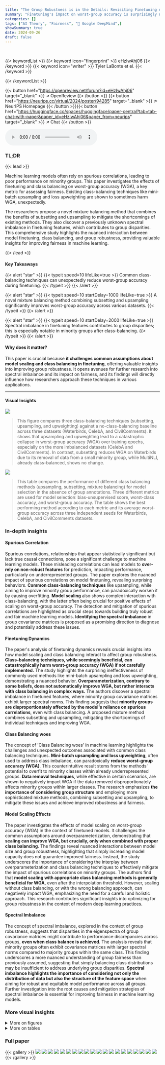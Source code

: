 ```yaml
---
title: "The Group Robustness is in the Details: Revisiting Finetuning under Spurious Correlations"
summary: "Finetuning's impact on worst-group accuracy is surprisingly nuanced, with common class-balancing methods sometimes hurting performance; a novel mixture method consistently outperforms others."
categories: []
tags: ["AI Theory", "Fairness", "🏢 Google DeepMind",]
showSummary: true
date: 2024-09-26
draft: false
---
```


<br>

{{< keywordList >}}
{{< keyword icon="fingerprint" >}} eHzIwAhj06 {{< /keyword >}}
{{< keyword icon="writer" >}} Tyler LaBonte et el. {{< /keyword >}}
 
{{< /keywordList >}}

{{< button href="https://openreview.net/forum?id=eHzIwAhj06" target="_blank" >}}
↗ OpenReview
{{< /button >}}
{{< button href="https://neurips.cc/virtual/2024/poster/94285" target="_blank" >}}
↗ NeurIPS Homepage
{{< /button >}}{{< button href="https://huggingface.co/spaces/huggingface/paper-central?tab=tab-chat-with-paper&paper_id=eHzIwAhj06&paper_from=neurips" target="_blank" >}}
↗ Chat
{{< /button >}}



<audio controls>
    <source src="https://ai-paper-reviewer.com/eHzIwAhj06/podcast.wav" type="audio/wav">
    Your browser does not support the audio element.
</audio>


### TL;DR


{{< lead >}}

Machine learning models often rely on spurious correlations, leading to poor performance on minority groups.  This paper investigates the effects of finetuning and class balancing on worst-group accuracy (WGA), a key metric for assessing fairness.  Existing class-balancing techniques like mini-batch upsampling and loss upweighting are shown to sometimes harm WGA, unexpectedly. 

The researchers propose a novel mixture balancing method that combines the benefits of subsetting and upsampling to mitigate the shortcomings of existing methods. They also discover a previously unknown spectral imbalance in finetuning features, which contributes to group disparities. This comprehensive study highlights the nuanced interaction between model finetuning, class balancing, and group robustness, providing valuable insights for improving fairness in machine learning.

{{< /lead >}}


#### Key Takeaways

{{< alert "star" >}}
{{< typeit speed=10 lifeLike=true >}} Common class-balancing techniques can unexpectedly reduce worst-group accuracy during finetuning. {{< /typeit >}}
{{< /alert >}}

{{< alert "star" >}}
{{< typeit speed=10 startDelay=1000 lifeLike=true >}} A novel mixture balancing method combining subsetting and upsampling significantly improves worst-group accuracy across various datasets. {{< /typeit >}}
{{< /alert >}}

{{< alert "star" >}}
{{< typeit speed=10 startDelay=2000 lifeLike=true >}} Spectral imbalance in finetuning features contributes to group disparities; this is especially notable in minority groups after class-balancing. {{< /typeit >}}
{{< /alert >}}

#### Why does it matter?
This paper is crucial because **it challenges common assumptions about model scaling and class balancing in finetuning**, offering valuable insights into improving group robustness.  It opens avenues for further research into spectral imbalance and its impact on fairness, and its findings will directly influence how researchers approach these techniques in various applications.

------
#### Visual Insights



![](https://ai-paper-reviewer.com/eHzIwAhj06/figures_4_1.jpg)

> This figure compares three class-balancing techniques (subsetting, upsampling, and upweighting) against a no-class-balancing baseline across three datasets (Waterbirds, CelebA, and CivilComments). It shows that upsampling and upweighting lead to a catastrophic collapse in worst-group accuracy (WGA) over training epochs, especially on the more imbalanced datasets (CelebA and CivilComments). In contrast, subsetting reduces WGA on Waterbirds due to its removal of data from a small minority group, while MultiNLI, already class-balanced, shows no change.





![](https://ai-paper-reviewer.com/eHzIwAhj06/tables_6_1.jpg)

> This table compares the performance of different class balancing methods (upsampling, subsetting, mixture balancing) for model selection in the absence of group annotations.  Three different metrics are used for model selection: bias-unsupervised score, worst-class accuracy, and worst-group accuracy. The table shows the best performing method according to each metric and its average worst-group accuracy across three independent seeds for Waterbirds, CelebA, and CivilComments datasets.





### In-depth insights


#### Spurious Correlation
Spurious correlations, relationships that appear statistically significant but lack true causal connections, pose a significant challenge to machine learning models.  These misleading correlations can lead models to **over-rely on non-robust features** for prediction, impacting performance, particularly on underrepresented groups.  The paper explores the nuanced impact of spurious correlations on model finetuning, revealing surprising behaviors.  **Common class-balancing techniques** like upsampling, while aiming to improve minority group performance, can paradoxically worsen it by causing overfitting.  **Model scaling** also shows complex interaction with class-balancing, with the latter often being crucial for positive effects of scaling on worst-group accuracy. The detection and mitigation of spurious correlations are highlighted as crucial steps towards building truly robust and fair machine learning models. **Identifying the spectral imbalance** in group covariance matrices is proposed as a promising direction to diagnose and potentially address these issues.

#### Finetuning Dynamics
The paper's analysis of finetuning dynamics reveals crucial insights into how model scaling and class balancing interact to affect group robustness.  **Class-balancing techniques, while seemingly beneficial, can catastrophically harm worst-group accuracy (WGA) if not carefully implemented.** The study highlights the surprising ineffectiveness of commonly used methods like mini-batch upsampling and loss upweighting, demonstrating a nuanced behavior. **Overparameterization, contrary to some beliefs, does not automatically improve WGA, but rather interacts with class balancing in complex ways.**  The authors discover a spectral imbalance in finetuned features, where minority group covariance matrices exhibit larger spectral norms. This finding suggests that **minority groups are disproportionately affected by the model's reliance on spurious correlations**, even with class balancing. A proposed mixture method combines subsetting and upsampling, mitigating the shortcomings of individual techniques and improving WGA.

#### Class Balancing woes
The concept of 'Class Balancing woes' in machine learning highlights the challenges and unexpected outcomes associated with common class balancing techniques.  **Mini-batch upsampling and loss upweighting**, often used to address class imbalance, can paradoxically **reduce worst-group accuracy (WGA)**.  This counterintuitive result stems from the methods' potential to overfit to minority classes within already underrepresented groups.  **Data removal techniques**, while effective in certain scenarios, are shown to negatively impact WGA if the data removed disproportionately affects minority groups within larger classes.  The research emphasizes **the importance of considering group structure** and employing more sophisticated mixture methods, combining subsetting and upsampling, to mitigate these issues and achieve improved robustness and fairness.

#### Model Scaling Effects
The paper investigates the effects of model scaling on worst-group accuracy (WGA) in the context of finetuned models.  It challenges the common assumptions around overparameterization, demonstrating that **scaling can improve WGA, but crucially, only when combined with proper class balancing**.  The findings reveal nuanced interactions between model size and group robustness, highlighting that simply increasing model capacity does not guarantee improved fairness. Instead, the study underscores the importance of considering the interplay between overparameterization and class balancing techniques to effectively mitigate the impact of spurious correlations on minority groups. The authors find that **model scaling with appropriate class balancing methods is generally beneficial for WGA**, even after the interpolation threshold.  However, scaling without class balancing, or with the wrong balancing approach, can negatively impact WGA, emphasizing the need for a careful and holistic approach.  This research contributes significant insights into optimizing for group robustness in the context of modern deep learning practices.

#### Spectral Imbalance
The concept of spectral imbalance, explored in the context of group robustness, suggests that disparities in the eigenspectra of group covariance matrices might contribute to performance discrepancies across groups, **even when class balance is achieved**.  The analysis reveals that minority groups often exhibit covariance matrices with larger spectral norms compared to majority groups within the same class. This finding underscores a more nuanced understanding of group fairness than previously assumed, suggesting that simply balancing class distributions may be insufficient to address underlying group disparities.  **Spectral imbalance highlights the importance of considering not only the distribution of data but also the structure of the feature space** when aiming for robust and equitable model performance across all groups.  Further investigation into the root causes and mitigation strategies of spectral imbalance is essential for improving fairness in machine learning models.


### More visual insights

<details>
<summary>More on figures
</summary>


![](https://ai-paper-reviewer.com/eHzIwAhj06/figures_5_1.jpg)

> The figure displays the worst-group accuracy (WGA) over training epochs for three class-balancing techniques (subsetting, upsampling, upweighting) and a no-class-balancing baseline on three datasets (Waterbirds, CelebA, CivilComments). Upsampling and upweighting show a catastrophic collapse in WGA, especially on the more imbalanced datasets. Subsetting improves WGA on Waterbirds but not CelebA or CivilComments.


![](https://ai-paper-reviewer.com/eHzIwAhj06/figures_7_1.jpg)

> This figure shows the impact of model scaling on the worst-group accuracy (WGA) when finetuning pretrained models with different class-balancing techniques. It demonstrates that scaling improves WGA with appropriate class balancing but can be harmful with inappropriate techniques or imbalanced data.  The results are shown for four different datasets.


![](https://ai-paper-reviewer.com/eHzIwAhj06/figures_7_2.jpg)

> This figure shows the impact of model scaling on worst-group accuracy (WGA) when finetuning pretrained models with different class-balancing techniques.  Across four datasets, it demonstrates that scaling improves WGA only when combined with the appropriate class-balancing method.  Scaling without proper balancing, or on imbalanced datasets, can negatively affect WGA.  The MultiNLI dataset, being pre-balanced, shows a different trend.


![](https://ai-paper-reviewer.com/eHzIwAhj06/figures_8_1.jpg)

> This figure visualizes the top 10 eigenvalues of group covariance matrices for four datasets (Waterbirds, CelebA, CivilComments, MultiNLI) after finetuning with the best class balancing method.  It highlights that the largest eigenvalue for each dataset belongs to a minority group, and that minority groups generally have larger eigenvalues than majority groups within the same class. This suggests a spectral imbalance that may contribute to group disparities in model performance.


![](https://ai-paper-reviewer.com/eHzIwAhj06/figures_9_1.jpg)

> This figure shows that even when classes are balanced, there is still a spectral imbalance between minority and majority groups within each class. The intra-class spectral norm ratio (p(y)) is calculated as the ratio of the top eigenvalue of the minority group's covariance matrix to that of the majority group's covariance matrix, within each class. The results show that p(y) is greater than or equal to 1 for almost all classes across all datasets, indicating that minority groups tend to have larger spectral norms than majority groups within the same class.


![](https://ai-paper-reviewer.com/eHzIwAhj06/figures_17_1.jpg)

> This figure shows ablation studies on the mixture balancing method. The first study varies the class-imbalance ratio, showing the impact of using a balanced subset (subsetting) vs. not using a subset (upsampling). The second study compares the full mixture balancing method to a version without the initial subsetting step. The results demonstrate that the mixture method outperforms other techniques, particularly on class-imbalanced datasets.


![](https://ai-paper-reviewer.com/eHzIwAhj06/figures_17_2.jpg)

> The figure shows the test worst-group accuracy (WGA) over training epochs for three different class-balancing techniques: subsetting, upsampling, and upweighting, compared to the no class-balancing baseline.  The results are shown for three datasets: Waterbirds, CelebA, and CivilComments.  Upsampling and upweighting show a catastrophic collapse in WGA on CelebA and CivilComments, while subsetting reduces WGA on Waterbirds due to the dataset's specific group structure.  MultiNLI, being already class-balanced, is not included.


![](https://ai-paper-reviewer.com/eHzIwAhj06/figures_18_1.jpg)

> The figure shows the test worst-group accuracy (WGA) over training epochs for three different class-balancing techniques: subsetting, upsampling, and upweighting, compared to the baseline without class balancing.  The results are shown for three datasets: Waterbirds, CelebA, and CivilComments.  The figure demonstrates that upsampling and upweighting can lead to a significant decrease in WGA as training progresses, a phenomenon called 'catastrophic collapse'. Subsetting has varied effects depending on the dataset's group structure. MultiNLI is excluded because it's already class-balanced.


![](https://ai-paper-reviewer.com/eHzIwAhj06/figures_19_1.jpg)

> This figure shows the effect of model scaling on worst-group accuracy (WGA) for four datasets (Waterbirds, CelebA, CivilComments, MultiNLI) using different class-balancing techniques.  It demonstrates that scaling pretrained models improves WGA but only when combined with appropriate class balancing.  Scaling without proper class balancing or on already imbalanced datasets can negatively impact WGA.  The interpolation threshold is also shown, indicating when models reach 100% training accuracy.


![](https://ai-paper-reviewer.com/eHzIwAhj06/figures_19_2.jpg)

> This figure shows the impact of model scaling on worst-group accuracy (WGA) for four different datasets (Waterbirds, CelebA, CivilComments, and MultiNLI) with different class-balancing techniques.  It demonstrates that scaling pretrained models improves WGA but only when combined with appropriate class balancing.  Scaling with inappropriate techniques or imbalanced data can harm robustness.  MultiNLI is unique because it's already class-balanced.


![](https://ai-paper-reviewer.com/eHzIwAhj06/figures_20_1.jpg)

> This figure displays the results of an experiment on the impact of model scaling on worst-group accuracy (WGA) when finetuning pretrained models. The experiments were performed on four datasets with varying class-balancing techniques. The results show that model scaling improves WGA only when used with appropriate class balancing, and that scaling on imbalanced datasets can even be harmful to WGA.


![](https://ai-paper-reviewer.com/eHzIwAhj06/figures_21_1.jpg)

> The figure visualizes the top 10 eigenvalues of group covariance matrices for four datasets (Waterbirds, CelebA, CivilComments, MultiNLI) after finetuning with the best class-balancing method.  It highlights that the largest eigenvalue often belongs to a minority group, and minority groups generally have larger eigenvalues than majority groups within the same class, suggesting a spectral imbalance that might contribute to group disparities.


![](https://ai-paper-reviewer.com/eHzIwAhj06/figures_21_2.jpg)

> This figure visualizes the top 10 eigenvalues of group covariance matrices for four datasets (Waterbirds, CelebA, CivilComments, MultiNLI) after fine-tuning with the best class balancing methods.  It highlights that minority groups tend to have larger eigenvalues than majority groups within the same class, suggesting a spectral imbalance that could contribute to group disparities.  Note that the largest eigenvalue isn't always from the worst-performing group.


![](https://ai-paper-reviewer.com/eHzIwAhj06/figures_21_3.jpg)

> This figure visualizes the top 10 eigenvalues of group covariance matrices for four datasets (Waterbirds, CelebA, CivilComments, MultiNLI) after finetuning with the best class-balancing method.  It shows that minority groups tend to have larger top eigenvalues than majority groups within the same class, indicating a potential spectral imbalance that might contribute to group disparities in model performance.


![](https://ai-paper-reviewer.com/eHzIwAhj06/figures_22_1.jpg)

> This figure visualizes the top 10 eigenvalues of group covariance matrices for four datasets (Waterbirds, CelebA, CivilComments, MultiNLI) after finetuning with different class-balancing methods.  It shows that minority groups tend to have larger top eigenvalues compared to majority groups within the same class, even after class balancing, suggesting a potential source of group disparities.


![](https://ai-paper-reviewer.com/eHzIwAhj06/figures_22_2.jpg)

> The figure displays the test worst-group accuracy (WGA) over training epochs for three class-balancing techniques (subsetting, upsampling, upweighting) and a no class-balancing baseline on three datasets (Waterbirds, CelebA, CivilComments). Upsampling and upweighting show a catastrophic collapse in WGA on CelebA and CivilComments, whereas subsetting reduces WGA on Waterbirds due to its removal of data from a minority group in the majority class.  MultiNLI is excluded as it's already class balanced.


![](https://ai-paper-reviewer.com/eHzIwAhj06/figures_23_1.jpg)

> This figure shows the intra-class spectral norm ratio (p(y)) for each class in four different datasets.  The p(y) metric is the ratio of the largest eigenvalue of the minority group's covariance matrix to that of the majority group's covariance matrix, within each class. The results demonstrate that, even when classes are balanced, a spectral imbalance exists, where minority groups consistently exhibit larger spectral norms than majority groups within the same class. This suggests a potential link between spectral imbalance and group disparities.


</details>




<details>
<summary>More on tables
</summary>


![](https://ai-paper-reviewer.com/eHzIwAhj06/tables_15_1.jpg)
> This table presents the details of four datasets used in the paper to evaluate group robustness in machine learning models.  For each dataset, it lists the class labels, spurious features, and the proportions of each group in the training, validation, and test sets.  The table also indicates which groups are considered minority groups within each class. This information is crucial for understanding the experimental setup and the challenges involved in evaluating group robustness.

![](https://ai-paper-reviewer.com/eHzIwAhj06/tables_16_1.jpg)
> This table presents the details of four datasets used in the paper to evaluate the group robustness of machine learning models.  Each dataset is described by its name, the number of groups, the class and spurious features used to define those groups, the size of the training, validation, and test sets, and the proportion of each group in the training set. The table helps to understand the characteristics of each dataset, particularly the class and group imbalances which present challenges for finetuning models.

![](https://ai-paper-reviewer.com/eHzIwAhj06/tables_16_2.jpg)
> This table details the composition of the four datasets used in the paper's experiments. For each dataset, it provides information on the number of training, validation, and testing samples, as well as the class and spurious feature distributions within those samples. This information is crucial for understanding the experimental setup and the challenges faced in addressing group robustness.

![](https://ai-paper-reviewer.com/eHzIwAhj06/tables_16_3.jpg)
> This table details the four datasets used in the paper's experiments: Waterbirds, CelebA, CivilComments, and MultiNLI.  For each dataset, it lists the number of classes, the spurious features, and the number of training, validation, and test examples for each class and spurious feature combination.  It also provides the proportion of each group within the training data.  Note that the Waterbirds dataset has a distribution shift between the training and test sets, and the MultiNLI dataset is class-balanced.

![](https://ai-paper-reviewer.com/eHzIwAhj06/tables_16_4.jpg)
> This table details the composition of the four datasets used in the paper's experiments.  It shows the number of training, validation, and test examples for each group within each dataset. Groups are defined by the combination of class and spurious feature. The table also highlights which datasets are class-imbalanced and which dataset has a distribution shift (Waterbirds). Minority groups within each class are marked with an asterisk.

![](https://ai-paper-reviewer.com/eHzIwAhj06/tables_16_5.jpg)
> This table presents the details of the four datasets used in the paper's experiments. For each dataset, it shows the class labels, spurious features, group IDs, and the number of training, validation, and test samples in each group.  It also indicates the class-imbalance ratio and highlights the minority groups within each class.  The table clarifies the composition and characteristics of the datasets, which are crucial for understanding the experimental results.

![](https://ai-paper-reviewer.com/eHzIwAhj06/tables_22_1.jpg)
> This table shows the correspondence between the intra-class spectral norm ratio (p(y)) and the difference in intra-class group accuracy for each seed across four datasets.  The intra-class spectral norm ratio is a metric showing spectral imbalance, while the accuracy difference reflects the group disparity.  The correspondence between these two metrics suggests that spectral imbalance may be a factor contributing to group disparities in accuracy.

</details>




### Full paper

{{< gallery >}}
<img src="https://ai-paper-reviewer.com/eHzIwAhj06/1.png" class="grid-w50 md:grid-w33 xl:grid-w25" />
<img src="https://ai-paper-reviewer.com/eHzIwAhj06/2.png" class="grid-w50 md:grid-w33 xl:grid-w25" />
<img src="https://ai-paper-reviewer.com/eHzIwAhj06/3.png" class="grid-w50 md:grid-w33 xl:grid-w25" />
<img src="https://ai-paper-reviewer.com/eHzIwAhj06/4.png" class="grid-w50 md:grid-w33 xl:grid-w25" />
<img src="https://ai-paper-reviewer.com/eHzIwAhj06/5.png" class="grid-w50 md:grid-w33 xl:grid-w25" />
<img src="https://ai-paper-reviewer.com/eHzIwAhj06/6.png" class="grid-w50 md:grid-w33 xl:grid-w25" />
<img src="https://ai-paper-reviewer.com/eHzIwAhj06/7.png" class="grid-w50 md:grid-w33 xl:grid-w25" />
<img src="https://ai-paper-reviewer.com/eHzIwAhj06/8.png" class="grid-w50 md:grid-w33 xl:grid-w25" />
<img src="https://ai-paper-reviewer.com/eHzIwAhj06/9.png" class="grid-w50 md:grid-w33 xl:grid-w25" />
<img src="https://ai-paper-reviewer.com/eHzIwAhj06/10.png" class="grid-w50 md:grid-w33 xl:grid-w25" />
<img src="https://ai-paper-reviewer.com/eHzIwAhj06/11.png" class="grid-w50 md:grid-w33 xl:grid-w25" />
<img src="https://ai-paper-reviewer.com/eHzIwAhj06/12.png" class="grid-w50 md:grid-w33 xl:grid-w25" />
<img src="https://ai-paper-reviewer.com/eHzIwAhj06/13.png" class="grid-w50 md:grid-w33 xl:grid-w25" />
<img src="https://ai-paper-reviewer.com/eHzIwAhj06/14.png" class="grid-w50 md:grid-w33 xl:grid-w25" />
<img src="https://ai-paper-reviewer.com/eHzIwAhj06/15.png" class="grid-w50 md:grid-w33 xl:grid-w25" />
<img src="https://ai-paper-reviewer.com/eHzIwAhj06/16.png" class="grid-w50 md:grid-w33 xl:grid-w25" />
<img src="https://ai-paper-reviewer.com/eHzIwAhj06/17.png" class="grid-w50 md:grid-w33 xl:grid-w25" />
<img src="https://ai-paper-reviewer.com/eHzIwAhj06/18.png" class="grid-w50 md:grid-w33 xl:grid-w25" />
<img src="https://ai-paper-reviewer.com/eHzIwAhj06/19.png" class="grid-w50 md:grid-w33 xl:grid-w25" />
<img src="https://ai-paper-reviewer.com/eHzIwAhj06/20.png" class="grid-w50 md:grid-w33 xl:grid-w25" />
{{< /gallery >}}